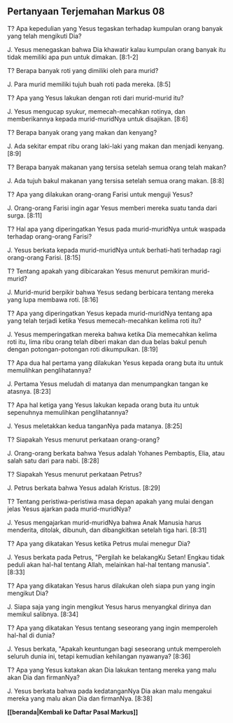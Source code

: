 ## Pertanyaan Terjemahan Markus 08 ##

T? Apa kepedulian yang Yesus tegaskan terhadap kumpulan orang banyak yang telah mengikuti Dia?

J. Yesus menegaskan bahwa Dia khawatir kalau kumpulan orang banyak itu tidak memiliki apa pun untuk dimakan. [8:1-2]

T? Berapa banyak roti yang dimiliki oleh para murid?

J. Para murid memiliki tujuh buah roti pada mereka. [8:5]

T? Apa yang Yesus lakukan dengan roti dari murid-murid itu?

J. Yesus mengucap syukur, memecah-mecahkan rotinya, dan memberikannya kepada murid-muridNya untuk disajikan. [8:6]

T? Berapa banyak orang yang makan dan kenyang?

J. Ada sekitar empat ribu orang laki-laki yang makan dan menjadi kenyang. [8:9]

T? Berapa banyak makanan yang tersisa setelah semua orang telah makan?

J. Ada tujuh bakul makanan yang tersisa setelah semua orang makan. [8:8]

T? Apa yang dilakukan orang-orang Farisi untuk menguji Yesus?

J. Orang-orang Farisi ingin agar Yesus memberi mereka suatu tanda dari surga. [8:11]

T? Hal apa yang diperingatkan Yesus pada murid-muridNya untuk waspada terhadap orang-orang Farisi?

J. Yesus berkata kepada murid-muridNya untuk berhati-hati terhadap ragi orang-orang Farisi. [8:15]

T? Tentang apakah yang dibicarakan Yesus menurut pemikiran murid-murid?

J. Murid-murid berpikir bahwa Yesus sedang berbicara tentang mereka yang lupa membawa roti. [8:16]

T? Apa yang diperingatkan Yesus kepada murid-muridNya tentang apa yang telah terjadi ketika Yesus memecah-mecahkan kelima roti itu?

J. Yesus memperingatkan mereka bahwa ketika Dia memecahkan kelima roti itu, lima ribu orang telah diberi makan dan dua belas bakul penuh dengan potongan-potongan roti dikumpulkan. [8:19]

T? Apa dua hal pertama yang dilakukan Yesus kepada orang buta itu untuk memulihkan penglihatannya?

J. Pertama Yesus meludah di matanya dan menumpangkan tangan ke atasnya. [8:23]

T? Apa hal ketiga yang Yesus lakukan kepada orang buta itu untuk sepenuhnya memulihkan penglihatannya?

J. Yesus meletakkan kedua tanganNya pada matanya. [8:25]

T? Siapakah Yesus menurut perkataan orang-orang?

J. Orang-orang berkata bahwa Yesus adalah Yohanes Pembaptis, Elia, atau salah satu dari para nabi. [8:28]

T? Siapakah Yesus menurut perkataan Petrus?

J. Petrus berkata bahwa Yesus adalah Kristus. [8:29]

T? Tentang peristiwa-peristiwa masa depan apakah yang mulai dengan jelas Yesus ajarkan pada murid-muridNya?

J. Yesus mengajarkan murid-muridNya bahwa Anak Manusia harus menderita, ditolak, dibunuh, dan dibangkitkan setelah tiga hari. [8:31]

T? Apa yang dikatakan Yesus ketika Petrus mulai menegur Dia?

J. Yesus berkata pada Petrus, "Pergilah ke belakangKu Setan! Engkau tidak peduli akan hal-hal tentang Allah, melainkan hal-hal tentang manusia". [8:33]

T? Apa yang dikatakan Yesus harus dilakukan oleh siapa pun yang ingin mengikut Dia?

J. Siapa saja yang ingin mengikut Yesus harus menyangkal dirinya dan memikul salibnya. [8:34]

T? Apa yang dikatakan Yesus tentang seseorang yang ingin memperoleh hal-hal di dunia?

J. Yesus berkata, "Apakah keuntungan bagi seseorang untuk memperoleh seluruh dunia ini, tetapi kemudian kehilangan nyawanya? [8:36]

T? Apa yang Yesus katakan akan Dia lakukan tentang mereka yang malu akan Dia dan firmanNya?

J. Yesus berkata bahwa pada kedatanganNya Dia akan malu mengakui mereka yang malu akan Dia dan firmanNya. [8:38]

__[[beranda|Kembali ke Daftar Pasal Markus]]__

